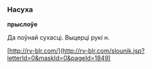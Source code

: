 ### Насуха
**прыслоўе**

Да поўнай сухасці. Выцерці рукі н.

<a rel="author">[http://rv-blr.com/](http://rv-blr.com/slounik.jsp?letterId=0&maskId=0&pageId=1849)</a>
